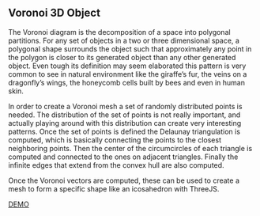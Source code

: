 ## Voronoi 3D Object
The Voronoi diagram is the decomposition of a space into polygonal partitions. For any set of objects in a two or three dimensional space, a polygonal shape surrounds the object such that approximately any point in the polygon is closer to its generated object than any other generated object. Even tough its definition may seem elaborated this pattern is very common to see in natural environment like the giraffe’s fur, the veins on a dragonfly’s wings, the honeycomb cells built by bees and even in human skin.

In order to create a Voronoi mesh a set of randomly distributed points is needed. The distribution of the set of points is not really important, and actually playing around with this distribution can create very interesting patterns. Once the set of points is defined the Delaunay triangulation is computed, which is basically connecting the points to the closest neighboring points. Then the center of the circumcircles of each triangle is computed and connected to the ones on adjacent triangles. Finally the infinite edges that extend from the convex hull are also computed.

Once the Voronoi vectors are computed, these can be used to create a mesh to form a specific shape like an icosahedron with ThreeJS.

[DEMO](https://jaec86.github.io/amt-workshop3/)
